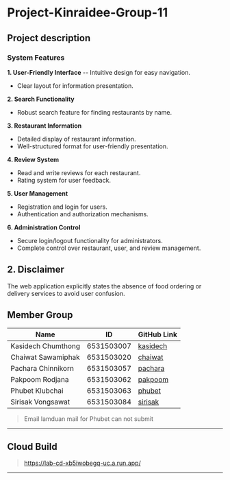 # Project-Kinraidee-Group-11

## Project description

### System Features

**1. User-Friendly Interface** 
-- Intuitive design for easy navigation.
- Clear layout for information presentation.

**2. Search Functionality**
- Robust search feature for finding restaurants by name.

**3. Restaurant Information**
- Detailed display of restaurant information.
- Well-structured format for user-friendly presentation.

**4. Review System**
- Read and write reviews for each restaurant.
- Rating system for user feedback.

**5. User Management** 
- Registration and login for users.
- Authentication and authorization mechanisms.

**6. Administration Control**
- Secure login/logout functionality for administrators.
- Complete control over restaurant, user, and review management.

## 2. Disclaimer
The web application explicitly states the absence of food ordering or delivery services to avoid user confusion.





## Member Group


| Name                   | ID             | GitHub Link                                     |
| ---------------------- | -------------  | ----------------------------------------------- |
| Kasidech Chumthong     | 6531503007     | [kasidech](https://github.com/Kasidech-Chumthong)        |
| Chaiwat Sawamiphak     | 6531503020     | [chaiwat](https://github.com/6531503020Chaiwat)          |
| Pachara Chinnikorn     | 6531503057     | [pachara](https://github.com/pachara-jinnikorn)          |
| Pakpoom Rodjana        | 6531503062     | [pakpoom](https://github.com/Pakpoom-Rodjana)          |
| Phubet Klubchai        | 6531503063     | [phubet](https://github.com/Tehzudteen)            |
| Sirisak Vongsawat      | 6531503084     | [sirisak](https://github.com/SirisakVongsawat)          |
 

> Email lamduan mail for Phubet can not submit 

-------------------------------------------------------------------
## Cloud Build
>https://lab-cd-xb5iwobegq-uc.a.run.app/
-----------------------------------------------------------------------------------
